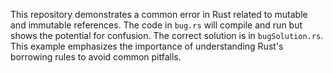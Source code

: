 This repository demonstrates a common error in Rust related to mutable and immutable references.  The code in `bug.rs` will compile and run but shows the potential for confusion. The correct solution is in `bugSolution.rs`.  This example emphasizes the importance of understanding Rust's borrowing rules to avoid common pitfalls.